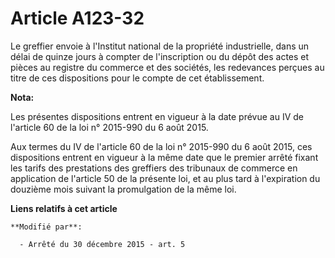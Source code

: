 # Article A123-32

Le greffier envoie à l'Institut national de la propriété industrielle, dans                  un délai de quinze jours à
compter de l'inscription ou du dépôt des actes et pièces au registre du commerce et des sociétés, les redevances perçues au
titre de ces dispositions pour le compte de cet établissement.

**Nota:**

Les présentes dispositions entrent en vigueur à la date prévue au IV de l'article 60 de la loi n° 2015-990 du 6 août 2015. 

Aux    termes du IV de l'article 60 de la loi n° 2015-990 du 6 août 2015,  ces   dispositions entrent en vigueur à la même
date que le premier  arrêté   fixant les tarifs des prestations des greffiers des tribunaux  de   commerce en application de
l'article 50 de la présente loi, et au  plus   tard à l'expiration du douzième mois suivant la promulgation de  la même
loi.

**Liens relatifs à cet article**

	**Modifié par**:

	  - Arrêté du 30 décembre 2015 - art. 5
